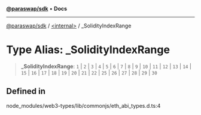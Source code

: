 [**@paraswap/sdk**](../../README.md) • **Docs**

***

[@paraswap/sdk](../../globals.md) / [\<internal\>](../README.md) / \_SolidityIndexRange

# Type Alias: \_SolidityIndexRange

> **\_SolidityIndexRange**: `1` \| `2` \| `3` \| `4` \| `5` \| `6` \| `7` \| `8` \| `9` \| `10` \| `11` \| `12` \| `13` \| `14` \| `15` \| `16` \| `17` \| `18` \| `19` \| `20` \| `21` \| `22` \| `25` \| `26` \| `27` \| `28` \| `29` \| `30`

## Defined in

node\_modules/web3-types/lib/commonjs/eth\_abi\_types.d.ts:4
